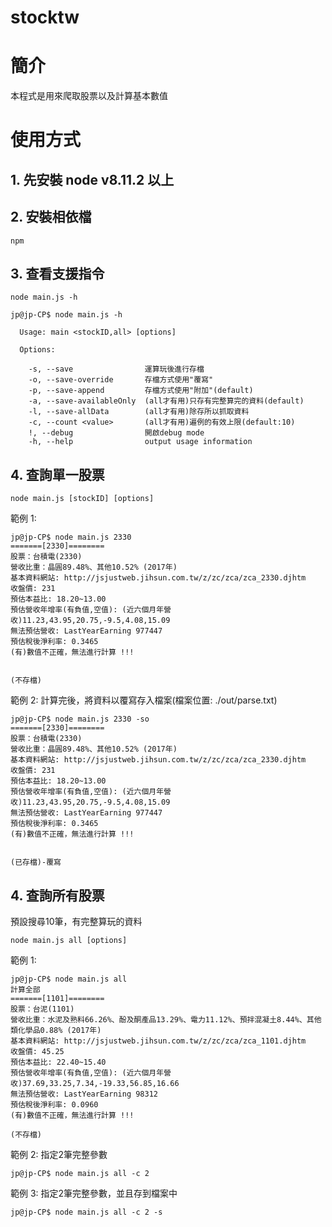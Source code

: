 # stocktw

# 簡介
本程式是用來爬取股票以及計算基本數值

# 使用方式
## 1. 先安裝 node v8.11.2 以上 <br/>
## 2. 安裝相依檔<br/>
```
npm 
```

## 3. 查看支援指令
```
node main.js -h
```
```
jp@jp-CP$ node main.js -h

  Usage: main <stockID,all> [options]

  Options:

    -s, --save                運算玩後進行存檔
    -o, --save-override       存檔方式使用"覆寫"
    -p, --save-append         存檔方式使用"附加"(default)
    -a, --save-availableOnly  (all才有用)只存有完整算完的資料(default)
    -l, --save-allData        (all才有用)除存所以抓取資料
    -c, --count <value>       (all才有用)遍例的有效上限(default:10)
    !, --debug                開啟debug mode
    -h, --help                output usage information
```

## 4. 查詢單一股票
```
node main.js [stockID] [options]
```
範例 1:
```
jp@jp-CP$ node main.js 2330
=======[2330]========
股票：台積電(2330)
營收比重：晶圓89.48%、其他10.52% (2017年)
基本資料網站: http://jsjustweb.jihsun.com.tw/z/zc/zca/zca_2330.djhtm
收盤價: 231
預估本益比: 18.20~13.00
預估營收年增率(有負值,空值): (近六個月年營收)11.23,43.95,20.75,-9.5,4.08,15.09
無法預估營收: LastYearEarning 977447
預估稅後淨利率: 0.3465
(有)數值不正確，無法進行計算 !!!


(不存檔)
```

範例 2: 計算完後，將資料以覆寫存入檔案(檔案位置: ./out/parse.txt)
```
jp@jp-CP$ node main.js 2330 -so
=======[2330]========
股票：台積電(2330)
營收比重：晶圓89.48%、其他10.52% (2017年)
基本資料網站: http://jsjustweb.jihsun.com.tw/z/zc/zca/zca_2330.djhtm
收盤價: 231
預估本益比: 18.20~13.00
預估營收年增率(有負值,空值): (近六個月年營收)11.23,43.95,20.75,-9.5,4.08,15.09
無法預估營收: LastYearEarning 977447
預估稅後淨利率: 0.3465
(有)數值不正確，無法進行計算 !!!


(已存檔)-覆寫

```


## 4. 查詢所有股票
  預設搜尋10筆，有完整算玩的資料
```
node main.js all [options]
```
範例 1:
```
jp@jp-CP$ node main.js all
計算全部
=======[1101]========
股票：台泥(1101)
營收比重：水泥及熟料66.26%、酚及酮產品13.29%、電力11.12%、預拌混凝土8.44%、其他類化學品0.88% (2017年)
基本資料網站: http://jsjustweb.jihsun.com.tw/z/zc/zca/zca_1101.djhtm
收盤價: 45.25
預估本益比: 22.40~15.40
預估營收年增率(有負值,空值): (近六個月年營收)37.69,33.25,7.34,-19.33,56.85,16.66
無法預估營收: LastYearEarning 98312
預估稅後淨利率: 0.0960
(有)數值不正確，無法進行計算 !!!

(不存檔)
```
範例 2: 指定2筆完整參數
```
jp@jp-CP$ node main.js all -c 2
```
範例 3: 指定2筆完整參數，並且存到檔案中
```
jp@jp-CP$ node main.js all -c 2 -s
```



